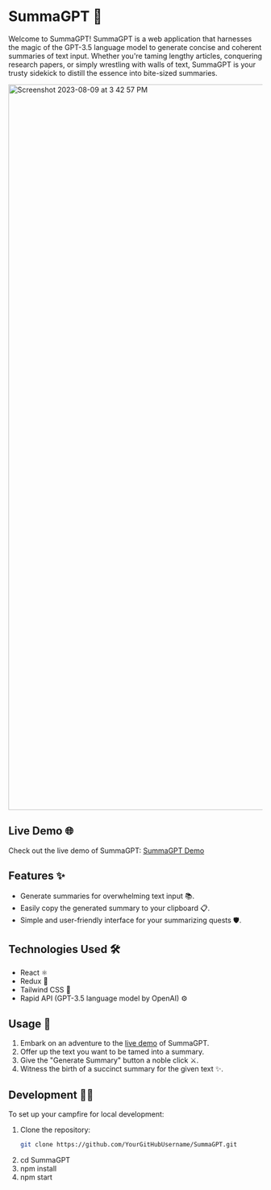 # SummaGPT 🚀

Welcome to SummaGPT! SummaGPT is a web application that harnesses the magic of the GPT-3.5 language model to generate concise and coherent summaries of text input. Whether you're taming lengthy articles, conquering research papers, or simply wrestling with walls of text, SummaGPT is your trusty sidekick to distill the essence into bite-sized summaries.

<img width="1440" alt="Screenshot 2023-08-09 at 3 42 57 PM" src="https://github.com/amanullahmd12/summagpt/assets/92320933/adf5d3b9-fdb0-498c-b065-a0578d78dee2">


## Live Demo 🌐
Check out the live demo of SummaGPT: [SummaGPT Demo](https://summagpt.netlify.app/)

## Features ✨
- Generate summaries for overwhelming text input 📚.
- Easily copy the generated summary to your clipboard 📋.
- Simple and user-friendly interface for your summarizing quests 🛡️.

## Technologies Used 🛠️
- React ⚛️
- Redux 🔄
- Tailwind CSS 🎨
- Rapid API (GPT-3.5 language model by OpenAI) ⚙️

## Usage 🚀
1. Embark on an adventure to the [live demo](https://summagpt.netlify.app/) of SummaGPT.
2. Offer up the text you want to be tamed into a summary.
3. Give the "Generate Summary" button a noble click ⚔️.
4. Witness the birth of a succinct summary for the given text ✨.

## Development 👩‍💻
To set up your campfire for local development:

1. Clone the repository:
   ```bash
   git clone https://github.com/YourGitHubUsername/SummaGPT.git
2. cd SummaGPT
3. npm install
4. npm start


